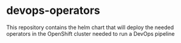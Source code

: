 # devops-operators
This repository contains the helm chart that will deploy the needed operators in the OpenShift cluster needed to run a DevOps pipeline
